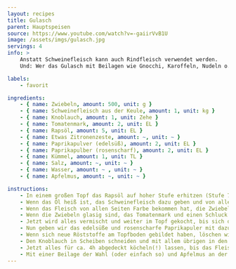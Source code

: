 ```yaml
---
layout: recipes
title: Gulasch
parent: Hauptspeisen
source: https://www.youtube.com/watch?v=-gaiirVvB1U
image: /assets/imgs/gulasch.jpg
servings: 4
info: >
    Anstatt Schweinefleisch kann auch Rindfleisch verwendet werden.
    Und: Wer das Gulasch mit Beilagen wie Gnocchi, Karoffeln, Nudeln o.ä. isst, hat doppelt soviele Portionen. (~˘▾˘)~

labels:
    - favorit

ingredients:
    - { name: Zwiebeln, amount: 500, unit: g }
    - { name: Schweinefleisch aus der Keule, amount: 1, unit: kg }
    - { name: Knoblauch, amount: 1, unit: Zehe }
    - { name: Tomatenmark, amount: 2, unit: EL }
    - { name: Rapsöl, amount: 5, unit: EL }
    - { name: Etwas Zitronenzeste, amount: ~, unit: ~ }
    - { name: Paprikapulver (edelsüß), amount: 2, unit: EL }
    - { name: Paprikapulber (rosenscharf), amount: 2, unit: EL }
    - { name: Kümmel, amount: 1, unit: TL }
    - { name: Salz, amount: ~, unit: ~ }
    - { name: Wasser, amount: ~ , unit: ~ }
    - { name: Apfelmus, amount: ~, unit: ~ }

instructions:
    - In einem großen Topf das Rapsöl auf hoher Stufe erhitzen (Stufe 7/9).
    - Wenn das Öl heiß ist, das Schweinefleisch dazu geben und von allen Seiten scharf anbraten. Währenddessen die Zwiebeln schälen und vierteln.
    - Wenn das Fleisch von allen Seiten Farbe bekommen hat, die Zwiebeln in den Topf geben und mitbraten.
    - Wenn die Zwiebeln glasig sind, das Tomatenmark und einen Schluck Wasser dazugeben.
    - Jetzt wird alles vermischt und weiter im Topf gekocht, bis sich der Ansatz vom anbraten des Fleisches vollständig vom Topfboden gelöst hat.
    - Nun geben wir das edelsüße und rosenscharfe Paprikapuler mit dazu, um es anzuschwitzen.
    - Wenn sich neue Röststoffe am Topfboden gebildet haben, löschen wir alles mit Wasser ab, bis das Fleisch und die Zwiebeln noch *geradeso* aus dem Wasser gucken.
    - Den Knoblauch in Scheiben schneiden und mit allem übrigen in den Topf geben.
    - Jetzt alles für ca. 4h abgedeckt köcheln(!) lassen, bis das Fleisch zart geworden ist.
    - Mit einer Beilage der Wahl (oder einfach so) und Apfelmus an der Seite servieren. Fertig!
---
```

